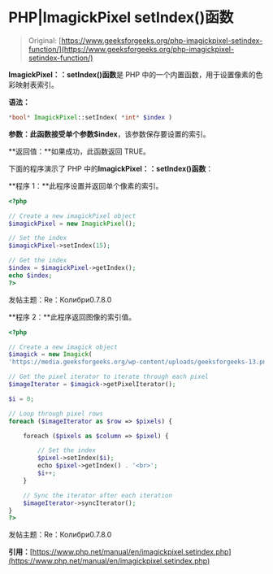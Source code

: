 # PHP|ImagickPixel setIndex()函数

> Original: [https://www.geeksforgeeks.org/php-imagickpixel-setindex-function/](https://www.geeksforgeeks.org/php-imagickpixel-setindex-function/)

**ImagickPixel：：setIndex()函数**是 PHP 中的一个内置函数，用于设置像素的色彩映射表索引。

**语法：**

```php
*bool* ImagickPixel::setIndex( *int* $index )
```

**参数：**此函数接受单个参数**$index**，该参数保存要设置的索引。

**返回值：**如果成功，此函数返回 TRUE。

下面的程序演示了 PHP 中的**ImagickPixel：：setIndex()函数**：

**程序 1：**此程序设置并返回单个像素的索引。

```php
<?php

// Create a new imagickPixel object
$imagickPixel = new ImagickPixel();

// Set the index
$imagickPixel->setIndex(15);

// Get the index
$index = $imagickPixel->getIndex();
echo $index;
?>
```

发帖主题：Re：Колибри0.7.8.0

**程序 2：**此程序返回图像的索引值。

```php
<?php

// Create a new imagick object
$imagick = new Imagick(
'https://media.geeksforgeeks.org/wp-content/uploads/geeksforgeeks-13.png');

// Get the pixel iterator to iterate through each pixel
$imageIterator = $imagick->getPixelIterator();

$i = 0;

// Loop through pixel rows
foreach ($imageIterator as $row => $pixels) {

    foreach ($pixels as $column => $pixel) {

        // Set the index
        $pixel->setIndex($i);
        echo $pixel->getIndex() . '<br>';
        $i++;
    }

    // Sync the iterator after each iteration
    $imageIterator->syncIterator();
}
?>
```

发帖主题：Re：Колибри0.7.8.0

**引用：**[https://www.php.net/manual/en/imagickpixel.setindex.php](https://www.php.net/manual/en/imagickpixel.setindex.php)
